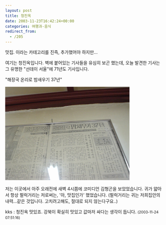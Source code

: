 ```yaml
---
layout: post
title: 청진옥
date: 2003-11-23T16:42:24+00:00
categories: 여행과-음식
redirect_from:
  - /205
---
```


맛집. 이라는 카테고리를 진즉, 추가했어야 하지만...

여기는 청진옥입니다. 벽에 붙어있는 기사들을 유심히 보곤 했는데, 오늘 발견한 기사는 그 유명한 "선데이 서울"에 71년도 기사입니다.

"해장국 온리로 밤새우기 37년"

![ ](/assets/media/logs_archives_DSC02707.jpg)

저는 이곳에서 아주 오래전에 새벽 4시쯤에 코미디언 김형곤을 보았었습니다. 귀가 얇아서 항상 펄럭거리는 저로써는, '아, 맛집인가' 했었습니다. (펄럭거리는 귀는 저희집안의 내력...같은 것입니다. 고치려고해도, 절대로 되지 않는다구요..)
<div id=comments>
<div class=comment>
<!--- cmt:448 --->
<!--- mail: --->
<!--- parent:0 --->
kks : 
청진옥 맛있죠.
강북이 확실히 맛있고 값마저 싸다는 생각이 듭니다.
 <small>(2003-11-24 07:51:16)</small>
</div>
</div>
